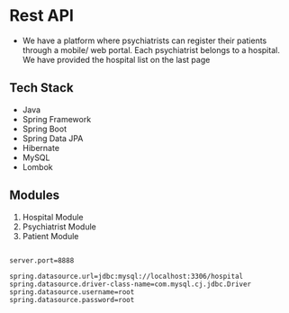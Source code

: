 # Rest API
* We have a platform where psychiatrists can register their patients through a mobile/ web portal. Each psychiatrist belongs to a hospital. We have provided the hospital list on the last page

## Tech Stack

* Java
* Spring Framework
* Spring Boot
* Spring Data JPA
* Hibernate
* MySQL
* Lombok

## Modules
1. Hospital Module
2. Psychiatrist Module
3. Patient Module

```

server.port=8888

spring.datasource.url=jdbc:mysql://localhost:3306/hospital
spring.datasource.driver-class-name=com.mysql.cj.jdbc.Driver
spring.datasource.username=root
spring.datasource.password=root

```
